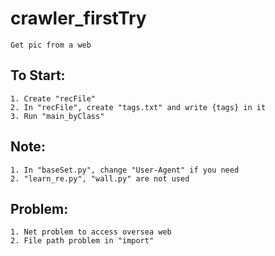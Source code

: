 # crawler_firstTry
    Get pic from a web

## To Start:
    1. Create "recFile"
    2. In "recFile", create "tags.txt" and write {tags} in it
    3. Run "main_byClass"

## Note:
    1. In "baseSet.py", change "User-Agent" if you need
    2. "learn_re.py", "wall.py" are not used

## Problem:
    1. Net problem to access oversea web
    2. File path problem in "import"
    
